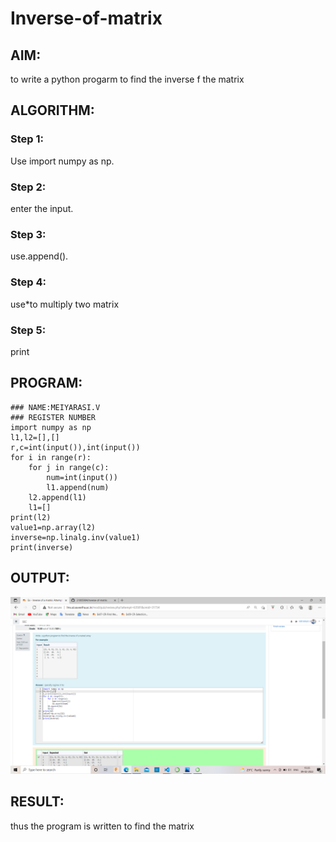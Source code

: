 # Inverse-of-matrix

## AIM:
to write a python progarm to find the inverse f the matrix
## ALGORITHM:
### Step 1:
Use import numpy as np.

### Step 2:
enter the input.

### Step 3:
use.append().


### Step 4:
use*to multiply two matrix


### Step 5:
print

## PROGRAM:
```
### NAME:MEIYARASI.V
### REGISTER NUMBER
import numpy as np
l1,l2=[],[]
r,c=int(input()),int(input())
for i in range(r):
    for j in range(c):
        num=int(input())
        l1.append(num)
    l2.append(l1)
    l1=[]
print(l2)
value1=np.array(l2)
inverse=np.linalg.inv(value1)
print(inverse)
```

## OUTPUT:
![Output](.//G1.png)

## RESULT:
thus the program is written to find the matrix
